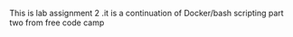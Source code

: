 This is lab assignment 2 .it is a continuation of Docker/bash scripting part two from free code camp

